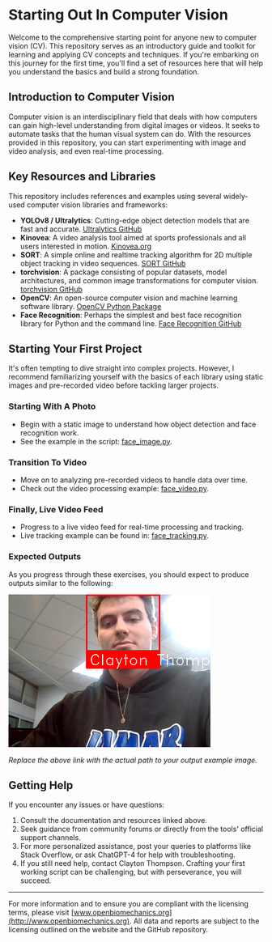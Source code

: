 # Starting Out In Computer Vision

Welcome to the comprehensive starting point for anyone new to computer vision (CV). This repository serves as an introductory guide and toolkit for learning and applying CV concepts and techniques. If you're embarking on this journey for the first time, you'll find a set of resources here that will help you understand the basics and build a strong foundation.

## Introduction to Computer Vision

Computer vision is an interdisciplinary field that deals with how computers can gain high-level understanding from digital images or videos. It seeks to automate tasks that the human visual system can do. With the resources provided in this repository, you can start experimenting with image and video analysis, and even real-time processing.

## Key Resources and Libraries

This repository includes references and examples using several widely-used computer vision libraries and frameworks:

- **YOLOv8 / Ultralytics**: Cutting-edge object detection models that are fast and accurate. [Ultralytics GitHub](https://github.com/ultralytics/ultralytics)
- **Kinovea**: A video analysis tool aimed at sports professionals and all users interested in motion. [Kinovea.org](https://www.kinovea.org/)
- **SORT**: A simple online and realtime tracking algorithm for 2D multiple object tracking in video sequences. [SORT GitHub](https://github.com/abewley/sort)
- **torchvision**: A package consisting of popular datasets, model architectures, and common image transformations for computer vision. [torchvision GitHub](https://github.com/pytorch/vision/)
- **OpenCV**: An open-source computer vision and machine learning software library. [OpenCV Python Package](https://pypi.org/project/opencv-python/)
- **Face Recognition**: Perhaps the simplest and best face recognition library for Python and the command line. [Face Recognition GitHub](https://github.com/ageitgey/face_recognition)

## Starting Your First Project

It's often tempting to dive straight into complex projects. However, I recommend familiarizing yourself with the basics of each library using static images and pre-recorded video before tackling larger projects.

### Starting With A Photo

- Begin with a static image to understand how object detection and face recognition work.
- See the example in the script: [face_image.py](hello_world/face_image.py).

### Transition To Video

- Move on to analyzing pre-recorded videos to handle data over time.
- Check out the video processing example: [face_video.py](hello_world/face_video.py).

### Finally, Live Video Feed

- Progress to a live video feed for real-time processing and tracking.
- Live tracking example can be found in: [face_tracking.py](hello_world/face_tracking.py).

### Expected Outputs

As you progress through these exercises, you should expect to produce outputs similar to the following:

![Example Output](image.png)

*Replace the above link with the actual path to your output example image.*

## Getting Help

If you encounter any issues or have questions:

1. Consult the documentation and resources linked above.
2. Seek guidance from community forums or directly from the tools' official support channels.
3. For more personalized assistance, post your queries to platforms like Stack Overflow, or ask ChatGPT-4 for help with troubleshooting.
4. If you still need help, contact Clayton Thompson. Crafting your first working script can be challenging, but with perseverance, you will succeed.

---

For more information and to ensure you are compliant with the licensing terms, please visit [www.openbiomechanics.org](http://www.openbiomechanics.org). All data and reports are subject to the licensing outlined on the website and the GitHub repository.
